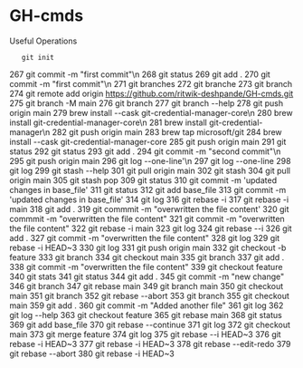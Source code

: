 # GH-cmds


Useful Operations

       git init
  267  git commit -m "first commit"\n
  268  git status
  269  git add .
  270  git commit -m "first commit"\n
  271  git branches
  272  git branche
  273  git branch
  274  git remote add origin https://github.com/ritwik-deshpande/GH-cmds.git
  275  git branch -M main
  276  git branch
  277  git branch --help
  278  git push origin main
  279  brew install --cask git-credential-manager-core\n
  280  brew install git-credential-manager-core\n
  281  brew install git-credential-manager\n
  282  git push origin main
  283  brew tap microsoft/git
  284  brew install --cask git-credential-manager-core
  285  git push origin main
  291  git status
  292  git status
  293  git add .
  294  git commit -m "second commit"\n
  295  git push origin main
  296  git log --one-line'\n
  297  git log --one-line
  298  git log 
  299  git stash --help
  301  git pull origin main
  302  git stash
  304  git pull origin main
  305  git stash pop
  309  git status
  310  git commit -m 'updated changes in base_file'
  311  git status
  312  git add base_file
  313  git commit -m 'updated changes in base_file'
  314  git log
  316  git rebase -i
  317  git rebase -i main
  318  git add .
  319  git commmit -m "overwritten the file content'
  320  git commmit -m "overwritten the file content"
  321  git commit -m "overwritten the file content"
  322  git rebase -i  main
  323  git log
  324  git rebase --i 
  326  git add .
  327  git commit -m "overwritten the file content"
  328  git log
  329  git rebase -i HEAD~3
  330  git log
  331  git push origin main
  332  git checkout -b feature
  333  git branch 
  334  git checkout main
  335  git branch 
  337  git add .
  338  git commit -m "overwritten the file content"
  339  git checkout feature
  340  git stats
  341  git status
  344  git add .
  345  git commit -m "new change"
  346  git branch
  347  git rebase main
  349  git branch main
  350  git checkout main
  351  git branch
  352  git rebase --abort
  353  git branch
  355  git checkout main
  359  git add .
  360  git commit -m "Added another file"
  361  git log 
  362  git log --help
  363  git checkout feature
  365  git rebase main
  368  git status
  369  git add base_file
  370  git rebase --continue
  371  git log
  372  git checkout main
  373  git merge feature
  374  git log
  375  git rebase --i HEAD~3
  376  git rebase -i HEAD~3
  377  git rebase -i HEAD~3
  378  git rebase --edit-redo
  379  git rebase --abort
  380  git rebase -i HEAD~3

